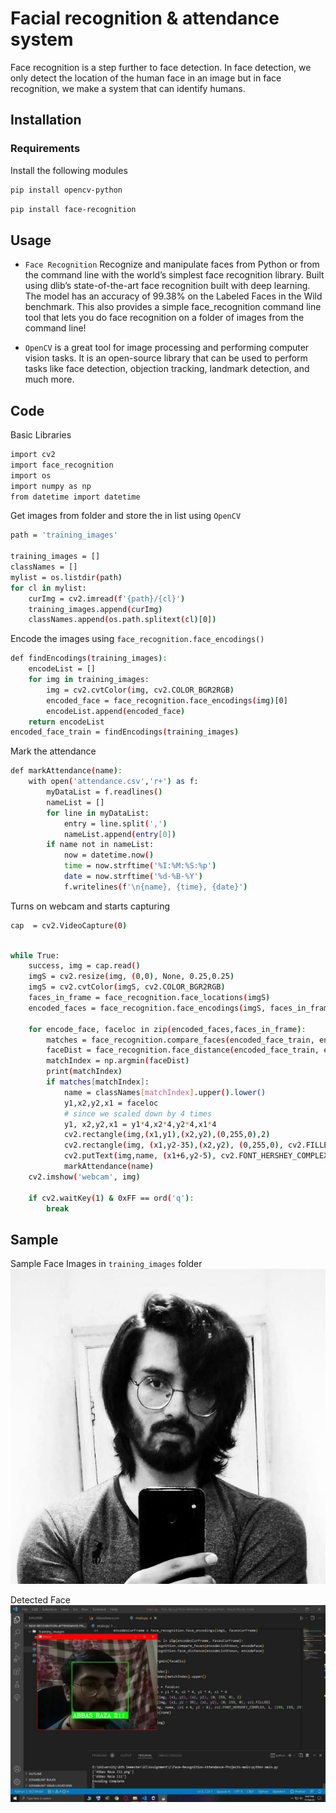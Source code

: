 # Facial recognition & attendance system

Face recognition is a step further to face detection. In face detection, we only detect the location of the human face in an image but in face recognition, we make a system that can identify humans.

## Installation

### Requirements

Install the following modules

```bash
pip install opencv-python
```

```bash
pip install face-recognition
```

## Usage

- `Face Recognition` Recognize and manipulate faces from Python or from the command line with the world’s simplest face recognition library. Built using dlib’s state-of-the-art face recognition built with deep learning. The model has an accuracy of 99.38% on the Labeled Faces in the Wild benchmark. This also provides a simple face_recognition command line tool that lets you do face recognition on a folder of images from the command line!

- `OpenCV` is a great tool for image processing and performing computer vision tasks. It is an open-source library that can be used to perform tasks like face detection, objection tracking, landmark detection, and much more.

## Code

Basic Libraries

```bash
import cv2
import face_recognition
import os
import numpy as np
from datetime import datetime
```

Get images from folder and store the in list using `OpenCV`

```bash
path = 'training_images'

training_images = []
classNames = []
mylist = os.listdir(path)
for cl in mylist:
    curImg = cv2.imread(f'{path}/{cl}')
    training_images.append(curImg)
    classNames.append(os.path.splitext(cl)[0])
```

Encode the images using `face_recognition.face_encodings()`

```bash
def findEncodings(training_images):
    encodeList = []
    for img in training_images:
        img = cv2.cvtColor(img, cv2.COLOR_BGR2RGB)
        encoded_face = face_recognition.face_encodings(img)[0]
        encodeList.append(encoded_face)
    return encodeList
encoded_face_train = findEncodings(training_images)
```

Mark the attendance

```bash
def markAttendance(name):
    with open('attendance.csv','r+') as f:
        myDataList = f.readlines()
        nameList = []
        for line in myDataList:
            entry = line.split(',')
            nameList.append(entry[0])
        if name not in nameList:
            now = datetime.now()
            time = now.strftime('%I:%M:%S:%p')
            date = now.strftime('%d-%B-%Y')
            f.writelines(f'\n{name}, {time}, {date}')
```

Turns on webcam and starts capturing

```bash
cap  = cv2.VideoCapture(0)
```

```bash

while True:
    success, img = cap.read()
    imgS = cv2.resize(img, (0,0), None, 0.25,0.25)
    imgS = cv2.cvtColor(imgS, cv2.COLOR_BGR2RGB)
    faces_in_frame = face_recognition.face_locations(imgS)
    encoded_faces = face_recognition.face_encodings(imgS, faces_in_frame)

    for encode_face, faceloc in zip(encoded_faces,faces_in_frame):
        matches = face_recognition.compare_faces(encoded_face_train, encode_face)
        faceDist = face_recognition.face_distance(encoded_face_train, encode_face)
        matchIndex = np.argmin(faceDist)
        print(matchIndex)
        if matches[matchIndex]:
            name = classNames[matchIndex].upper().lower()
            y1,x2,y2,x1 = faceloc
            # since we scaled down by 4 times
            y1, x2,y2,x1 = y1*4,x2*4,y2*4,x1*4
            cv2.rectangle(img,(x1,y1),(x2,y2),(0,255,0),2)
            cv2.rectangle(img, (x1,y2-35),(x2,y2), (0,255,0), cv2.FILLED)
            cv2.putText(img,name, (x1+6,y2-5), cv2.FONT_HERSHEY_COMPLEX,1,(255,255,255),2)
            markAttendance(name)
    cv2.imshow('webcam', img)

    if cv2.waitKey(1) & 0xFF == ord('q'):
        break
```

## Sample

Sample Face Images in `training_images` folder <br/>
![Sample image](result/Abbas_Raza_211.png) <br/>

Detected Face <br/>
![Result](result/myImage1.jpg)
